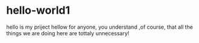 # hello-world1
hello is my priject
hellow for anyone, you understand ,of course, that all the things 
we are doing here are tottaly unnecessary!
